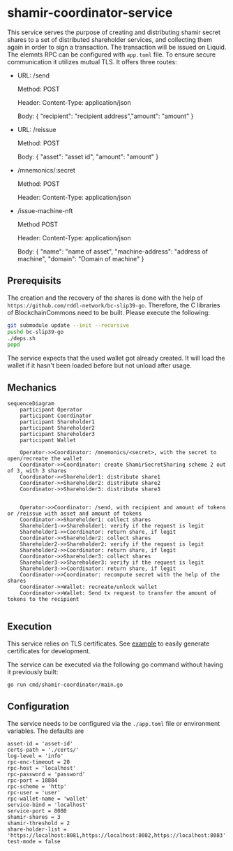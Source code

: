 # shamir-coordinator-service
This service serves the purpose of creating and distributing shamir secret shares to a set of distributed shareholder services, and collecting them again in order to sign a transaction.
The transaction will be issued on Liquid. The elemnts RPC can be configured with `app.toml` file.
To ensure secure communication it utilizes mutual TLS. It offers three routes:

- URL: /send

  Method: POST

  Header: Content-Type: application/json
  
  Body: { "recipient": "recipient address","amount": "amount" }

- URL: /reissue

  Method: POST

  Body: { "asset": "asset id", "amount": "amount" }

- /mnemonics/:secret

  Method: POST

  Header: Content-Type: application/json

- /issue-machine-nft

  Method POST

  Header: Content-Type: application/json

  Body: { "name": "name of asset", "machine-address": "address of machine", "domain": "Domain of machine" }

## Prerequisits
The creation and the recovery of the shares is done with the help of `https://github.com/rddl-network/bc-slip39-go`.
Therefore, the C libraries of BlockchainCommons need to be built.
Please execute the following:
```bash
git submodule update --init --recursive
pushd bc-slip39-go
./deps.sh
popd
```

The service expects that the used wallet got already created. It will load the wallet if it hasn't been loaded before but not unload after usage.

## Mechanics

```mermaid
sequenceDiagram
    participant Operator 
    participant Coordinator
    participant Shareholder1
    participant Shareholder2
    participant Shareholder3
    participant Wallet

    Operator->>Coordinator: /mnemonics/<secret>, with the secret to open/recreate the wallet
    Coordinator->>Coordinator: create ShamirSecretSharing scheme 2 out of 3, with 3 shares
    Coordinator->>Shareholder1: distribute share1
    Coordinator->>Shareholder2: distribute share2
    Coordinator->>Shareholder3: distribute share3


    Operator->>Coordinator: /send, with recipient and amount of tokens or /reissue with asset and amount of tokens
    Coordinator->>Shareholder1: collect shares
    Shareholder1->>Shareholder1: verify if the request is legit
    Shareholder1->>Coordinator: return share, if legit
    Coordinator->>Shareholder2: collect shares
    Shareholder2->>Shareholder2: verify if the request is legit
    Shareholder2->>Coordinator: return share, if legit
    Coordinator->>Shareholder3: collect shares
    Shareholder3->>Shareholder3: verify if the request is legit
    Shareholder3->>Coordinator: return share, if legit
    Coordinator->>Coordinator: recompute secret with the help of the shares
    Coordinator->>Wallet: recreate/unlock wallet
    Coordinator->>Wallet: Send tx request to transfer the amount of tokens to the recipient


```

## Execution

This service relies on TLS certificates.
See [example](example/README.md) to easily generate certificates for development.

The service can be executed via the following go command without having it previously built:
```bash
go run cmd/shamir-coordinator/main.go
```

## Configuration
The service needs to be configured via the ```./app.toml``` file or environment variables. The defaults are
```
asset-id = 'asset-id'
certs-path = './certs/'
log-level = 'info'
rpc-enc-timeout = 20
rpc-host = 'localhost'
rpc-password = 'password'
rpc-port = 18884
rpc-scheme = 'http'
rpc-user = 'user'
rpc-wallet-name = 'wallet'
service-bind = 'localhost'
service-port = 8080
shamir-shares = 3
shamir-threshold = 2
share-holder-list = 'https://localhost:8081,https://localhost:8082,https://localhost:8083'
test-mode = false
```
